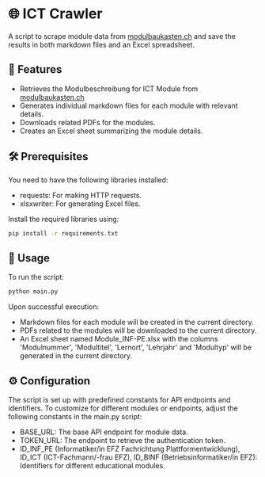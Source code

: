 # 🌐 ICT Crawler
A script to scrape module data from [modulbaukasten.ch](https://modulbaukasten.ch) and save the results in both markdown files and an Excel spreadsheet.

## 🌟 Features
- Retrieves the Modulbeschreibung for ICT Module from [modulbaukasten.ch](https://modulbaukasten.ch)
- Generates individual markdown files for each module with relevant details.
- Downloads related PDFs for the modules.
- Creates an Excel sheet summarizing the module details.

## 🛠️ Prerequisites

You need to have the following libraries installed:

- requests: For making HTTP requests.
- xlsxwriter: For generating Excel files.

Install the required libraries using:
```bash
pip install -r requirements.txt
```

## 🚀 Usage
To run the script:
```bash
python main.py
```
Upon successful execution:

- Markdown files for each module will be created in the current directory.
- PDFs related to the modules will be downloaded to the current directory.
- An Excel sheet named Module_INF-PE.xlsx with the columns 'Modulnummer', 'Modultitel', 'Lernort', 'Lehrjahr' and 'Modultyp' will be generated in the current directory.

## ⚙️ Configuration

The script is set up with predefined constants for API endpoints and identifiers. To customize for different modules or endpoints, adjust the following constants in the main.py script:

- BASE_URL: The base API endpoint for module data.
- TOKEN_URL: The endpoint to retrieve the authentication token.
- ID_INF_PE (Informatiker/in EFZ Fachrichtung Plattformentwicklung), ID_ICT (ICT-Fachmann/-frau EFZ), ID_BINF (Betriebsinformatiker/in EFZ): Identifiers for different educational modules.